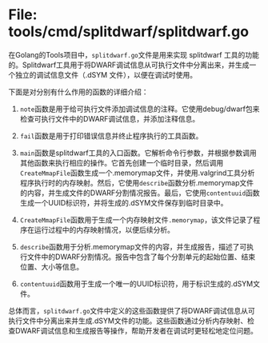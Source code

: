 # File: tools/cmd/splitdwarf/splitdwarf.go

在Golang的Tools项目中，`splitdwarf.go`文件是用来实现 splitdwarf 工具的功能的。Splitdwarf工具用于将DWARF调试信息从可执行文件中分离出来，并生成一个独立的调试信息文件（.dSYM 文件），以便在调试时使用。

下面是对分别有什么作用的函数的详细介绍：

1. `note`函数是用于给可执行文件添加调试信息的注释。它使用debug/dwarf包来检查可执行文件中的DWARF调试信息，并添加注释信息。

2. `fail`函数是用于打印错误信息并终止程序执行的工具函数。

3. `main`函数是splitdwarf工具的入口函数。它解析命令行参数，并根据参数调用其他函数来执行相应的操作。它首先创建一个临时目录，然后调用`CreateMmapFile`函数生成一个.memorymap文件，并使用.valgrind工具分析程序执行时的内存映射。然后，它使用`describe`函数分析.memorymap文件的内容，并生成文件的DWARF分割情况报告。最后，它使用`contentuuid`函数生成一个UUID标识符，并将生成的.dSYM文件保存到临时目录中。

4. `CreateMmapFile`函数用于生成一个内存映射文件`.memorymap`，该文件记录了程序在运行过程中的内存映射情况，以便后续分析。

5. `describe`函数用于分析.memorymap文件的内容，并生成报告，描述了可执行文件中的DWARF分割情况。报告中包含了每个分割单元的起始位置、结束位置、大小等信息。

6. `contentuuid`函数用于生成一个唯一的UUID标识符，用于标识生成的.dSYM文件。

总体而言，`splitdwarf.go`文件中定义的这些函数提供了将DWARF调试信息从可执行文件中分离出来并生成.dSYM文件的功能。这些函数通过分析内存映射、检查DWARF调试信息和生成报告等操作，帮助开发者在调试时更轻松地定位问题。

